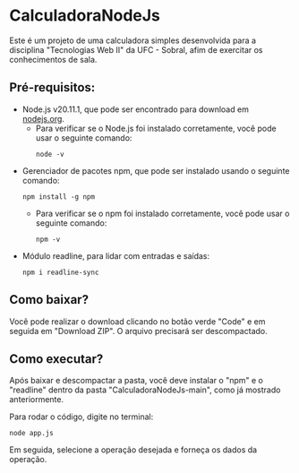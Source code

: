 # CalculadoraNodeJs

Este é um projeto de uma calculadora simples desenvolvida para a disciplina "Tecnologias Web II" da UFC - Sobral, afim de exercitar os conhecimentos de sala.

## Pré-requisitos:

- Node.js v20.11.1, que pode ser encontrado para download em [nodejs.org](https://nodejs.org/en).
  - Para verificar se o Node.js foi instalado corretamente, você pode usar o seguinte comando:
    ```
    node -v
    ```
- Gerenciador de pacotes npm, que pode ser instalado usando o seguinte comando:
    ```
    npm install -g npm
    ```
  - Para verificar se o npm foi instalado corretamente, você pode usar o seguinte comando:
    ```
    npm -v
    ```
- Módulo readline, para lidar com entradas e saídas:
    ```
    npm i readline-sync
    ```

## Como baixar?

Você pode realizar o download clicando no botão verde "Code" e em seguida em "Download ZIP". O arquivo precisará ser descompactado.

## Como executar?

Após baixar e descompactar a pasta, você deve instalar o "npm" e o "readline" dentro da pasta "CalculadoraNodeJs-main", como já mostrado anteriormente.

Para rodar o código, digite no terminal:

    node app.js
Em seguida, selecione a operação desejada e forneça os dados da operação.

